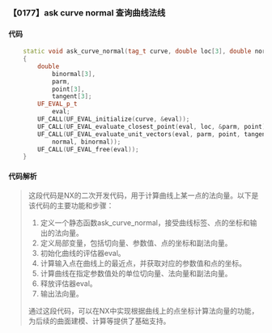 ### 【0177】ask curve normal 查询曲线法线

#### 代码

```cpp
    static void ask_curve_normal(tag_t curve, double loc[3], double normal[3])  
    {  
        double  
            binormal[3],  
            parm,  
            point[3],  
            tangent[3];  
        UF_EVAL_p_t  
            eval;  
        UF_CALL(UF_EVAL_initialize(curve, &eval));  
        UF_CALL(UF_EVAL_evaluate_closest_point(eval, loc, &parm, point));  
        UF_CALL(UF_EVAL_evaluate_unit_vectors(eval, parm, point, tangent,  
            normal, binormal));  
        UF_CALL(UF_EVAL_free(eval));  
    }

```

#### 代码解析

> 这段代码是NX的二次开发代码，用于计算曲线上某一点的法向量。以下是该代码的主要功能和步骤：
>
> 1. 定义一个静态函数ask_curve_normal，接受曲线标签、点的坐标和输出的法向量。
> 2. 定义局部变量，包括切向量、参数值、点的坐标和副法向量。
> 3. 初始化曲线的评估器eval。
> 4. 计算输入点在曲线上的最近点，并获取对应的参数值和点的坐标。
> 5. 计算曲线在指定参数值处的单位切向量、法向量和副法向量。
> 6. 释放评估器eval。
> 7. 输出法向量。
>
> 通过这段代码，可以在NX中实现根据曲线上的点坐标计算法向量的功能，为后续的曲面建模、计算等提供了基础支持。
>
